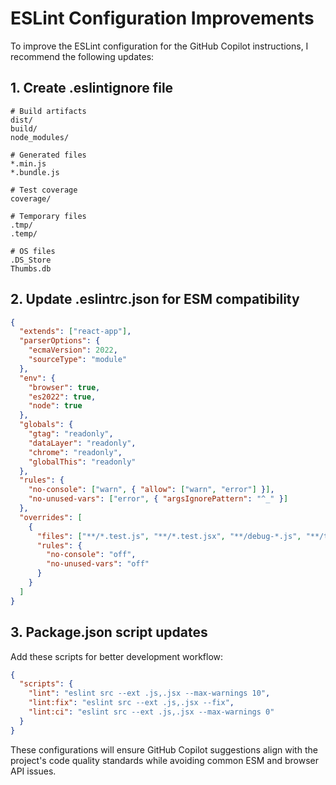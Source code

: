 # ESLint Configuration Improvements

To improve the ESLint configuration for the GitHub Copilot instructions, I recommend the following updates:

## 1. Create .eslintignore file

```
# Build artifacts
dist/
build/
node_modules/

# Generated files
*.min.js
*.bundle.js

# Test coverage
coverage/

# Temporary files
.tmp/
.temp/

# OS files
.DS_Store
Thumbs.db
```

## 2. Update .eslintrc.json for ESM compatibility

```json
{
  "extends": ["react-app"],
  "parserOptions": {
    "ecmaVersion": 2022,
    "sourceType": "module"
  },
  "env": {
    "browser": true,
    "es2022": true,
    "node": true
  },
  "globals": {
    "gtag": "readonly",
    "dataLayer": "readonly",
    "chrome": "readonly",
    "globalThis": "readonly"
  },
  "rules": {
    "no-console": ["warn", { "allow": ["warn", "error"] }],
    "no-unused-vars": ["error", { "argsIgnorePattern": "^_" }]
  },
  "overrides": [
    {
      "files": ["**/*.test.js", "**/*.test.jsx", "**/debug-*.js", "**/tools/**/*.js"],
      "rules": {
        "no-console": "off",
        "no-unused-vars": "off"
      }
    }
  ]
}
```

## 3. Package.json script updates

Add these scripts for better development workflow:

```json
{
  "scripts": {
    "lint": "eslint src --ext .js,.jsx --max-warnings 10",
    "lint:fix": "eslint src --ext .js,.jsx --fix",
    "lint:ci": "eslint src --ext .js,.jsx --max-warnings 0"
  }
}
```

These configurations will ensure GitHub Copilot suggestions align with the project's code quality standards while avoiding common ESM and browser API issues.